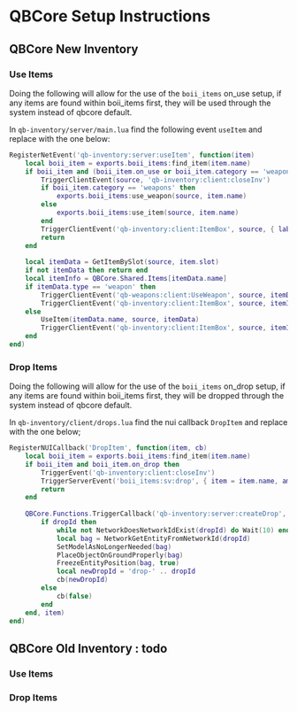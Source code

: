# QBCore Setup Instructions

## QBCore New Inventory

### Use Items

Doing the following will allow for the use of the `boii_items` on_use setup, if any items are found within boii_items first, they will be used through the system instead of qbcore default.

In `qb-inventory/server/main.lua` find the following event `useItem` and replace with the one below:

```lua
RegisterNetEvent('qb-inventory:server:useItem', function(item)
    local boii_item = exports.boii_items:find_item(item.name)
    if boii_item and (boii_item.on_use or boii_item.category == 'weapons') then
        TriggerClientEvent(source, 'qb-inventory:client:closeInv')
        if boii_item.category == 'weapons' then
            exports.boii_items:use_weapon(source, item.name)
        else
            exports.boii_items:use_item(source, item.name)
        end
        TriggerClientEvent('qb-inventory:client:ItemBox', source, { label = boii_item.label, image = boii_item.image, amount = boii_item.quantity }, 'use')
        return
    end
    
    local itemData = GetItemBySlot(source, item.slot)
    if not itemData then return end
    local itemInfo = QBCore.Shared.Items[itemData.name]
    if itemData.type == 'weapon' then
        TriggerClientEvent('qb-weapons:client:UseWeapon', source, itemData, itemData.info.quality and itemData.info.quality > 0)
        TriggerClientEvent('qb-inventory:client:ItemBox', source, itemInfo, 'use')
    else
        UseItem(itemData.name, source, itemData)
        TriggerClientEvent('qb-inventory:client:ItemBox', source, itemInfo, 'use')
    end
end)
```

### Drop Items

Doing the following will allow for the use of the `boii_items` on_drop setup, if any items are found within boii_items first, they will be dropped through the system instead of qbcore default.

In `qb-inventory/client/drops.lua` find the nui callback `DropItem` and replace with the one below;

```lua
RegisterNUICallback('DropItem', function(item, cb)
    local boii_item = exports.boii_items:find_item(item.name)
    if boii_item and boii_item.on_drop then
        TriggerEvent('qb-inventory:client:closeInv')
        TriggerServerEvent('boii_items:sv:drop', { item = item.name, amount = item.amount })
        return
    end
    
    QBCore.Functions.TriggerCallback('qb-inventory:server:createDrop', function(dropId)
        if dropId then
            while not NetworkDoesNetworkIdExist(dropId) do Wait(10) end
            local bag = NetworkGetEntityFromNetworkId(dropId)
            SetModelAsNoLongerNeeded(bag)
            PlaceObjectOnGroundProperly(bag)
            FreezeEntityPosition(bag, true)
            local newDropId = 'drop-' .. dropId
            cb(newDropId)
        else
            cb(false)
        end
    end, item)
end)
```

## QBCore Old Inventory : todo

### Use Items


### Drop Items